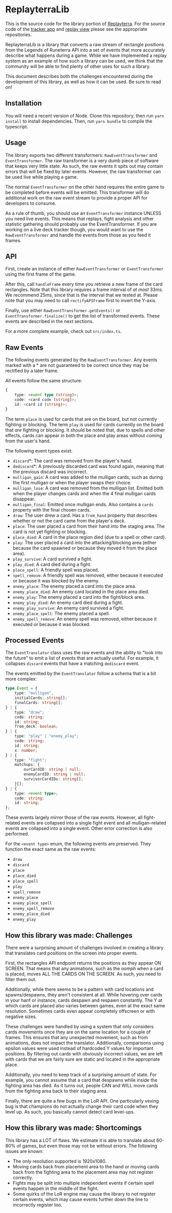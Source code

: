 # ReplayterraLib

This is the source code for the library portion of [Replayterra](http://lor.stelar7.no). For the source code of the [tracker app](https://github.com/stelar7/challenge2019) and [replay view](https://github.com/Querijn/ReplayterraView) please see the appropriate repositories.
 
ReplayterraLib is a library that converts a raw stream of rectangle positions from the Legends of Runeterra API into a set of events that more accurately describe what happens during a game. While we have implemented a replay system as an example of how such a library can be used, we think that the community will be able to find plenty of other uses for such a library.

This document describes both the challenges encountered during the development of this library, as well as how it can be used. Be sure to read on!

## Installation

You will need a recent version of Node. Clone this repository, then run `yarn install` to install dependencies. Then, run `yarn bundle` to compile the typescript.

## Usage

The library exports two different transformers: `RawEventTransformer` and `EventTransformer`. The raw transformer is a very dumb piece of software that keeps very little state. As such, the raw events it spits out may contain errors that will be fixed by later events. However, the raw transformer can be used live while playing a game.

The normal `EventTransformer` on the other hand requires the entire game to be completed before events will be emitted. This transformer will do additional work on the raw event stream to provide a proper API for developers to consume.

As a rule of thumb, you should use an `EventTransformer` instance UNLESS you need live events. This means that replays, fight analysis and other statistic gathering should probably use the EventTransformer. If you are working on a live deck tracker though, you would want to use the `RawEventTransformer` and handle the events from those as you feed it frames.

## API

First, create an instance of either `RawEventTransformer` or `EventTransformer` using the first frame of the game.

After this, call `handleFrame` every time you retrieve a new frame of the card rectangles. Note that this library requires a frame interval of _at most_ 33ms. We recommend 25ms, since that is the interval that we tested at. Please note that you may need to call `rectifyAPIFrame` first to invert the Y-axis.

Finally, use either `RawEventTransformer.getEvents()` or `EventTransformer.finalize()` to get the list of transformed events. These events are described in the next sections.

For a more complete example, check out `src/index.ts`.

## Raw Events

The following events generated by the `RawEventTransformer`. Any events marked with a \* are not guaranteed to be correct since they may be rectified by a later frame.

All events follow the same structure:
```ts
{
    type: <event type (string)>;
    code: <card code (string)>;
    id: <card id (string)>;
}
```

The term `place` is used for cards that are on the board, but not currently fighting or blocking. The term `play` is used for cards currently on the board that _are_ fighting or blocking. It should be noted that, due to spells and other effects, cards can appear in both the place and play areas without coming from the user's hand.

The following event types exist:
- `discard`\*: The card was removed from the player's hand.
- `dediscard`\*: A previously discarded card was found again, meaning that the previous discard was incorrect.
- `mulligan_gain`: A card was added to the mulligan cards, such as during the first mulligan or when the player swaps their choice.
- `mulligan_lose`: A card was removed from the mulligan list. Emitted both when the player changes cards and when the 4 final mulligan cards disappear.
- `mulligan_final`: Emitted once mulligan ends. Also contains a `cards` property with the final chosen cards.
- `draw`: The user drew a card. Has a `from_hand` property that describes whether or not the card came from the player's deck.
- `place`: The user placed a card from their hand into the staging area. The card is not yet fighting or blocking.
- `place_died`: A card in the place region died (due to a spell or other card).
- `play`: The user placed a card into the attacking/blocking area (either because the card spawned or because they moved it from the place area).
- `play_survive`: A card survived a fight.
- `play_died`: A card died during a fight.
- `place_spell`: A friendly spell was placed.
- `spell_remove`: A friendly spell was removed, either because it executed or because it was blocked by the enemy.
- `enemy_place`: The enemy placed a card into the place area.
- `enemy_place_died`: An enemy card located in the place area died.
- `enemy_play`: The enemy placed a card into the fight/block area.
- `enemy_play_died`: An enemy card died during a fight.
- `enemy_play_survive`: An enemy card survived a fight.
- `enemy_place_spell`: The enemy placed a spell.
- `enemy_spell_remove`: An enemy spell was removed, either because it executed or because it was blocked.

## Processed Events

The `EventTranslator` class uses the raw events and the ability to "look into the future" to emit a list of events that are actually useful. For example, it collapses `discard` events that have a matching `dediscard` event.

The events emitted by the `EventTranslator` follow a schema that is a bit more complex:
```ts
type Event = {
    type: "mulligan",
    initialCards: string[];
    finalCards: string[];
} | {
    type: "draw";
    code: string;
    id: string;
    from_deck: boolean;
} | {
    type: "play" | "enemy_play";
    code: string;
    id: string;
    x: number;
} | {
    type: "fight";
    matchups: {
        ourCardID: string | null;
        enemyCardID: string | null;
        survivorCardIDs: string[];
    }[];
} | {
    type: <event type>;
    code: string;
    id: string;
};
```

These events largely mirror those of the raw events. However, all fight-related events are collapsed into a single fight event and all mulligan-related events are collapsed into a single event. Other error correction is also performed.

For the `<event type>` enum, the following events are preserved. They function the exact same as the raw events:
- `draw`
- `discard`
- `place`
- `place_died`
- `place_spell`
- `play`
- `spell_remove`
- `enemy_place`
- `enemy_place_spell`
- `enemy_spell_remove`
- `enemy_place_died`
- `enemy_play`

## How this library was made: Challenges

There were a surprising amount of challenges involved in creating a library that translates card positions on the screen into proper events.

First, the rectangles API endpoint returns the positions as they appear ON SCREEN. That means that any animations, such as the _oomph_ when a card is placed, moves ALL THE CARDS ON THE SCREEN. As such, you need to filter them out.

Additionally, while there seems to be a pattern with card locations and spawns/despawns, they aren't consistent at all. While hovering over cards in your hanf or instance, cards despawn and respawn constantly. The Y at which cards are placed also varies between games, even at the exact same resolution. Sometimes cards even appear completely offscreen or with negative sizes.

These challenges were handled by using a system that only considers cards movements once they are on the same location for a couple of frames. This ensures that any unexpected movement, such as from animations, does not impact the translator. Additionally, comparisons using epsilon values were used instead of hardcoded Y values for important positions. By filtering out cards with obviously incorrect values, we are left with cards that we are fairly sure are static and located in the appropriate place.

Additionally, you need to keep track of a surprising amount of state. For example, you cannot assume that a card that despawns while inside the fighting area has died. As it turns out, people CAN and WILL move cards from the fighting area back to their staging area.

Finally, there are quite a few bugs in the LoR API. One particularly vexing bug is that champions do not actually change their card code when they level up. As such, you basically cannot detect card level-ups.

## How this library was made: Shortcomings

This library has a LOT of flaws. We estimate it is able to translate about 60-80% of games, but even those may not be without errors. The following issues are known:
- The only resolution supported is 1920x1080.
- Moving cards back from placement area to the hand or moving cards back from the fighting area to the placement area may not register correctly.
- Fights may be split into multiple independent events if certain spell events happen in the middle of the fight.
- Some quirks of the LoR engine may cause the library to not register certain events, which may cause events further down the line to incorrectly register too.
